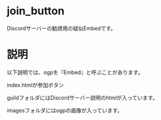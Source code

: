# join_button
Discordサーバーの勧誘用の疑似Embedです。

# 説明
以下説明では、ogpを『Embed』と呼ぶことがあります。

index.htmlが参加ボタン

guildフォルダにはDiscordサーバー説明のhtmlが入っています。

imagesフォルダにはogpの画像が入っています。
